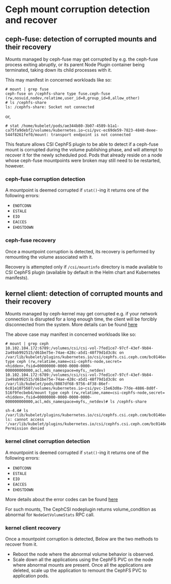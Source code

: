 # Ceph mount corruption detection and recover

## ceph-fuse: detection of corrupted mounts and their recovery

Mounts managed by ceph-fuse may get corrupted by e.g. the ceph-fuse process
exiting abruptly, or its parent Node Plugin container being terminated, taking
down its child processes with it.

This may manifest in concerned workloads like so:

```
# mount | grep fuse
ceph-fuse on /cephfs-share type fuse.ceph-fuse (rw,nosuid,nodev,relatime,user_id=0,group_id=0,allow_other)
# ls /cephfs-share
ls: /cephfs-share: Socket not connected
```

or,

```
# stat /home/kubelet/pods/ae344b80-3b07-4589-b1a1-ca75fa9debf2/volumes/kubernetes.io~csi/pvc-ec69de59-7823-4840-8eee-544f8261fef0/mount: transport endpoint is not connected
```

This feature allows CSI CephFS plugin to be able to detect if a ceph-fuse mount
is corrupted during the volume publishing phase, and will attempt to recover it
for the newly scheduled pod. Pods that already reside on a node whose
ceph-fuse mountpoints were broken may still need to be restarted, however.

### ceph-fuse corruption detection

A mountpoint is deemed corrupted if `stat()`-ing it returns one of the
following errors:

* `ENOTCONN`
* `ESTALE`
* `EIO`
* `EACCES`
* `EHOSTDOWN`

### ceph-fuse recovery

Once a mountpoint corruption is detected, its recovery is performed by
remounting the volume associated with it.

Recovery is attempted only if `/csi/mountinfo` directory is made available to
CSI CephFS plugin (available by default in the Helm chart and Kubernetes
manifests).

## kernel client: detection of corrupted mounts and their recovery

Mounts managed by ceph-kernel may get corrupted e.g. if your network
connection is disrupted for a long enough time, the client will be forcibly
disconnected from the system. More details can be found
[here](https://docs.ceph.com/en/quincy/cephfs/troubleshooting/#disconnected-remounted-fs)

The above case may manifest in concerned workloads like so:

```
# mount | grep ceph
10.102.104.172:6789:/volumes/csi/csi-vol-7fed1ce7-97cf-43ef-9b84-2a49ab992515/d61be75e-74ae-428c-a5d1-48f79d1d3c8c on /var/lib/kubelet/plugins/kubernetes.io/csi/cephfs.csi.ceph.com/bc0146ec2b5d9a9db62e698abbe0adcae19c0e01f5cf15d3d593ed33c7bc1a8d/globalmount type ceph (rw,relatime,name=csi-cephfs-node,secret=<hidden>,fsid=00000000-0000-0000-0000-000000000000,acl,mds_namespace=myfs,_netdev)
10.102.104.172:6789:/volumes/csi/csi-vol-7fed1ce7-97cf-43ef-9b84-2a49ab992515/d61be75e-74ae-428c-a5d1-48f79d1d3c8c on /var/lib/kubelet/pods/8087df68-9756-4f38-86ef-6c81e1075607/volumes/kubernetes.io~csi/pvc-15e63d0a-77de-4886-8d0f-516f9fecbeb4/mount type ceph (rw,relatime,name=csi-cephfs-node,secret=<hidden>,fsid=00000000-0000-0000-0000-000000000000,acl,mds_namespace=myfs,_netdev)# ls /cephfs-share

sh-4.4# ls /var/lib/kubelet/plugins/kubernetes.io/csi/cephfs.csi.ceph.com/bc0146ec2b5d9a9db62e698abbe0adcae19c0e01f5cf15d3d593ed33c7bc1a8d/globalmount
ls: cannot access '/var/lib/kubelet/plugins/kubernetes.io/csi/cephfs.csi.ceph.com/bc0146ec2b5d9a9db62e698abbe0adcae19c0e01f5cf15d3d593ed33c7bc1a8d/globalmount': Permission denied
```

### kernel clinet corruption detection

A mountpoint is deemed corrupted if `stat()`-ing it returns one of the
following errors:

* `ENOTCONN`
* `ESTALE`
* `EIO`
* `EACCES`
* `EHOSTDOWN`

More details about the error codes can be found [here](https://www.gnu.org/software/libc/manual/html_node/Error-Codes.html)

For such mounts, The CephCSI nodeplugin returns volume_condition as
abnormal for `NodeGetVolumeStats` RPC call.

### kernel client recovery

Once a mountpoint corruption is detected,
Below are the two methods to recover from it.

* Reboot the node where the abnormal volume behavior is observed.
* Scale down all the applications using the CephFS PVC
  on the node where abnormal mounts are present.
  Once all the applications are deleted, scale up the application
  to remount the CephFS PVC to application pods.
